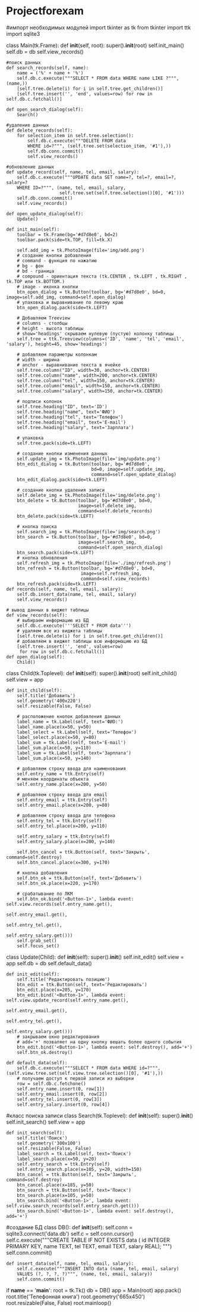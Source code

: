 # Projectforexam
#импорт необходимых модулей
import tkinter as tk
from tkinter import ttk
import sqlite3

class Main(tk.Frame):
    def __init__(self, root):
        super().__init__(root)
        self.init_main()
        self.db = db
        self.view_records()

    #поиск данных
    def search_records(self, name):
        name = ('%' + name + '%')
        self.db.c.execute("""SELECT * FROM data WHERE name LIKE ?""", (name,))
        [self.tree.delete(i) for i in self.tree.get_children()]
        [self.tree.insert('', 'end', values=row) for row in self.db.c.fetchall()]

    def open_search_dialog(self):
        Search()

    #удаление данных
    def delete_records(self):
        for selection_item in self.tree.selection():
            self.db.c.execute("""DELETE FROM data
            WHERE id=?""", (self.tree.set(selection_item, '#1'),))
            self.db.conn.commit()
            self.view_records()

    #обновление данных
    def update_record(self, name, tel, email, salary):
        self.db.c.execute("""UPDATE data SET name=?, tel=?, email=?, salary=?
        WHERE ID=?""", (name, tel, email, salary,
                        self.tree.set(self.tree.selection()[0], '#1')))
        self.db.conn.commit()
        self.view_records()

    def open_update_dialog(self):
        Update()

    def init_main(self):
        toolbar = tk.Frame(bg='#d7d8e0', bd=2)
        toolbar.pack(side=tk.TOP, fill=tk.X)

        self.add_img = tk.PhotoImage(file='img/add.png')
        # создание кнопки добавления
        # command - функция по нажатию
        # bg - фон
        # bd - граница
        # compound - ориентация текста (tk.CENTER , tk.LEFT , tk.RIGHT , tk.TOP или tk.BOTTOM.)
        # image - иконка кнопки
        btn_open_dialog = tk.Button(toolbar, bg='#d7d8e0', bd=0, image=self.add_img, command=self.open_dialog)
        # упаковка и выравнивание по левому краю
        btn_open_dialog.pack(side=tk.LEFT)

        # Добавляем Treeview
        # columns - столбцы
        # height - высота таблицы
        # show='headings' скрываем нулевую (пустую) колонку таблицы
        self.tree = ttk.Treeview(columns=('ID', 'name', 'tel', 'email', 'salary'), height=45, show='headings')

        # добавляем параметры колонкам
        # width - ширина
        # anchor - выравнивание текста в ячейке
        self.tree.column("ID", width=30, anchor=tk.CENTER)
        self.tree.column("name", width=200, anchor=tk.CENTER)
        self.tree.column("tel", width=150, anchor=tk.CENTER)
        self.tree.column("email", width=150, anchor=tk.CENTER)
        self.tree.column("salary", width=150, anchor=tk.CENTER)

        # подписи колонок
        self.tree.heading("ID", text='ID')
        self.tree.heading("name", text='ФИО')
        self.tree.heading("tel", text='Телефон')
        self.tree.heading("email", text='E-mail')
        self.tree.heading("salary", text='Зарплата')

        # упаковка
        self.tree.pack(side=tk.LEFT)

        # создание кнопки изменения данных
        self.update_img = tk.PhotoImage(file='img/update.png')
        btn_edit_dialog = tk.Button(toolbar, bg='#d7d8e0',
                                    bd=0, image=self.update_img,
                                    command=self.open_update_dialog)
        btn_edit_dialog.pack(side=tk.LEFT)

        # создание кнопки удаления записи
        self.delete_img = tk.PhotoImage(file='img/delete.png')
        btn_delete = tk.Button(toolbar, bg='#d7d8e0', bd=0,
                               image=self.delete_img,
                               command=self.delete_records)
        btn_delete.pack(side=tk.LEFT)

        # кнопка поиска
        self.search_img = tk.PhotoImage(file='img/search.png')
        btn_search = tk.Button(toolbar, bg='#d7d8e0', bd=0,
                               image=self.search_img,
                               command=self.open_search_dialog)
        btn_search.pack(side=tk.LEFT)
        # кнопка обновления
        self.refresh_img = tk.PhotoImage(file='./img/refresh.png')
        btn_refresh = tk.Button(toolbar, bg='#d7d8e0', bd=0,
                                image=self.refresh_img,
                                command=self.view_records)
        btn_refresh.pack(side=tk.LEFT)
    def records(self, name, tel, email, salary):
        self.db.insert_data(name, tel, email, salary)
        self.view_records()

    # вывод данных в виджет таблицы
    def view_records(self):
        # выбираем информацию из БД
        self.db.c.execute('''SELECT * FROM data''')
        # удаляем все из виджета таблицы
        [self.tree.delete(i) for i in self.tree.get_children()]
        # добавляем в виджет таблицы всю информацию из БД
        [self.tree.insert('', 'end', values=row)
         for row in self.db.c.fetchall()]
    def open_dialog(self):
        Child()

class Child(tk.Toplevel):
    def __init__(self):
        super().__init__(root)
        self.init_child()
        self.view = app


    def init_child(self):
        self.title('Добавить')
        self.geometry('400x220')
        self.resizable(False, False)

        # расположение кнопок добавления данных
        label_name = tk.Label(self, text='ФИО:')
        label_name.place(x=50, y=50)
        label_select = tk.Label(self, text='Телефон')
        label_select.place(x=50, y=80)
        label_sum = tk.Label(self, text='E-mail')
        label_sum.place(x=50, y=110)
        label_sum = tk.Label(self, text='Зарплата')
        label_sum.place(x=50, y=140)

        # добавляем строку ввода для наименования
        self.entry_name = ttk.Entry(self)
        # меняем координаты объекта
        self.entry_name.place(x=200, y=50)

        # добавляем строку ввода для email
        self.entry_email = ttk.Entry(self)
        self.entry_email.place(x=200, y=80)

        # добавляем строку ввода для телефона
        self.entry_tel = ttk.Entry(self)
        self.entry_tel.place(x=200, y=110)

        self.entry_salary = ttk.Entry(self)
        self.entry_salary.place(x=200, y=140)

        self.btn_cancel = ttk.Button(self, text='Закрыть', command=self.destroy)
        self.btn_cancel.place(x=300, y=170)

        # кнопка добавления
        self.btn_ok = ttk.Button(self, text='Добавить')
        self.btn_ok.place(x=220, y=170)

        # срабатывание по ЛКМ
        self.btn_ok.bind('<Button-1>', lambda event: self.view.records(self.entry_name.get(),
                                                                       self.entry_email.get(),
                                                                       self.entry_tel.get(),
                                                                       self.entry_salary.get()))
        self.grab_set()
        self.focus_set()

class Update(Child):
    def __init__(self):
        super().__init__()
        self.init_edit()
        self.view = app
        self.db = db
        self.default_data()

    def init_edit(self):
        self.title('Редактировать позицию')
        btn_edit = ttk.Button(self, text='Редактировать')
        btn_edit.place(x=205, y=170)
        btn_edit.bind('<Button-1>', lambda event: self.view.update_record(self.entry_name.get(),
                                                                          self.entry_email.get(),
                                                                          self.entry_tel.get(),
                                                                          self.entry_salary.get()))
        # закрываем окно редактирования
        # add='+' позваляет на одну кнопку вешать более одного события
        btn_edit.bind('<Button-1>', lambda event: self.destroy(), add='+')
        self.btn_ok.destroy()

    def default_data(self):
        self.db.c.execute("""SELECT * FROM data WHERE id=?""", (self.view.tree.set(self.view.tree.selection()[0], '#1'),))
        # получаем доступ к первой записи из выборки
        row = self.db.c.fetchone()
        self.entry_name.insert(0, row[1])
        self.entry_email.insert(0, row[2])
        self.entry_tel.insert(0, row[3])
        self.entry_salary.insert(0, row[4])
#класс поиска записи
class Search(tk.Toplevel):
    def __init__(self):
        super().__init__()
        self.init_search()
        self.view = app

    def init_search(self):
        self.title('Поиск')
        self.geometry('300x100')
        self.resizable(False, False)
        label_search = tk.Label(self, text='Поиск')
        label_search.place(x=50, y=20)
        self.entry_search = ttk.Entry(self)
        self.entry_search.place(x=105, y=20, width=150)
        btn_cancel = ttk.Button(self, text='Закрыть', command=self.destroy)
        btn_cancel.place(x=185, y=50)
        btn_search = ttk.Button(self, text='Поиск')
        btn_search.place(x=105, y=50)
        btn_search.bind('<Button-1>', lambda event: self.view.search_records(self.entry_search.get()))
        btn_search.bind('<Button-1>', lambda event: self.destroy(), add='+')

#создание БД
class DB():
    def __init__(self):
        self.conn = sqlite3.connect('data.db')
        self.c = self.conn.cursor()
        self.c.execute("""CREATE TABLE IF NOT EXISTS data (
        id INTEGER PRIMARY KEY,
        name TEXT,
        tel TEXT,
        email TEXT,
        salary REAL);
        """)
        self.conn.commit()

    def insert_data(self, name, tel, email, salary):
        self.c.execute("""INSERT INTO data (name, tel, email, salary)
        VALUES (?, ?, ?, ?)""", (name, tel, email, salary))
        self.conn.commit()



if __name__ == '__main__':
    root = tk.Tk()
    db = DB()
    app = Main(root)
    app.pack()
    root.title('Телефонная книга')
    root.geometry('665x450')
    root.resizable(False, False)
    root.mainloop()
